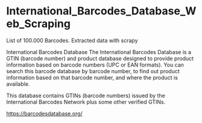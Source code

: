 # International_Barcodes_Database_Web_Scraping
List of 100.000 Barcodes. Extracted data with scrapy

International Barcodes Database
The International Barcodes Database is a GTIN (barcode number) and product database designed to provide product information based on barcode numbers (UPC or EAN formats). You can search this barcode database by barcode number, to find out product information based on that barcode number, and where the product is available.

This database contains GTINs (barcode numbers) issued by the International Barcodes Network plus some other verified GTINs.

https://barcodesdatabase.org/
